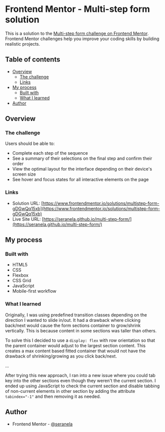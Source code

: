 # Frontend Mentor - Multi-step form solution

This is a solution to the [Multi-step form challenge on Frontend Mentor](https://www.frontendmentor.io/challenges/multistep-form-YVAnSdqQBJ). Frontend Mentor challenges help you improve your coding skills by building realistic projects. 

## Table of contents

- [Overview](#overview)
  - [The challenge](#the-challenge)
  - [Links](#links)
- [My process](#my-process)
  - [Built with](#built-with)
  - [What I learned](#what-i-learned)
- [Author](#author)

## Overview

### The challenge

Users should be able to:

- Complete each step of the sequence
- See a summary of their selections on the final step and confirm their order
- View the optimal layout for the interface depending on their device's screen size
- See hover and focus states for all interactive elements on the page

### Links

- Solution URL: [https://www.frontendmentor.io/solutions/multistep-form-gDGwQq15xb](https://www.frontendmentor.io/solutions/multistep-form-gDGwQq15xb)
- Live Site URL: [https://seranela.github.io/multi-step-form/](https://seranela.github.io/multi-step-form/)

## My process

### Built with

- HTML5
- CSS
- Flexbox
- CSS Grid
- JavaScript
- Mobile-first workflow

### What I learned

Originally, I was using predefined transition classes depending on the direction I wanted to slide in/out. It had a drawback where clicking back/next would cause the form sections container to grow/shrink vertically. This is because content in some sections was taller than others.

To solve this I decided to use a `display: flex` with row orientation so that the parent container would adjust to the largest section content. This creates a max content based fitted container that would not have the drawback of shrinking/growing as you click back/next.

...

After trying this new approach, I ran into a new issue where you could tab key into the other sections even though they weren't the current section. I ended up using JavaScript to check the current section and disable tabbing of non-current elements in other section by adding the attribute `tabindex="-1"` and then removing it as needed.

## Author

- Frontend Mentor - [@seranela](https://www.frontendmentor.io/profile/seranela)